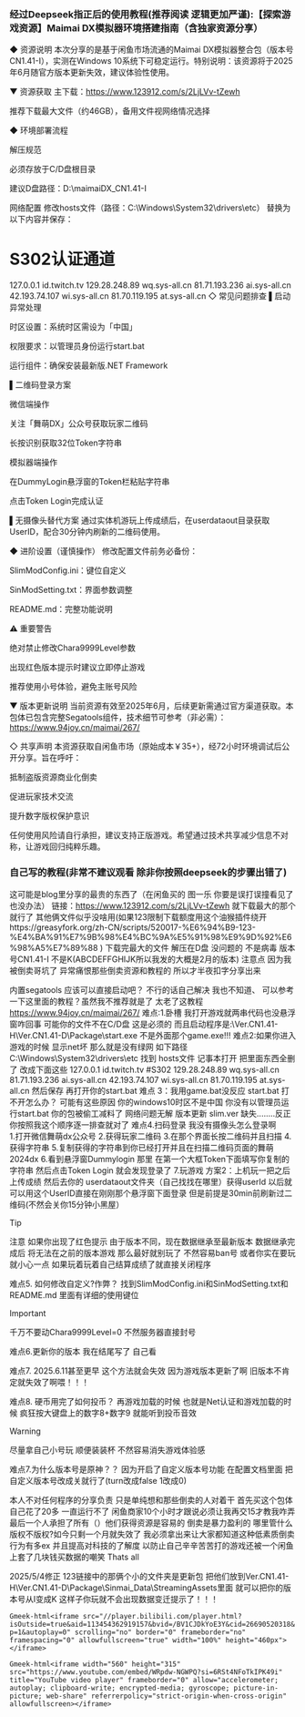### 经过Deepseek指正后的使用教程(推荐阅读 逻辑更加严谨):【探索游戏资源】Maimai DX模拟器环境搭建指南（含独家资源分享）

◆ 资源说明
本次分享的是基于闲鱼市场流通的Maimai DX模拟器整合包（版本号CN1.41-I），实测在Windows 10系统下可稳定运行。特别说明：该资源将于2025年6月随官方版本更新失效，建议体验性使用。

▼ 资源获取
主下载：https://www.123912.com/s/2LjLVv-tZewh

推荐下载最大文件（约46GB），备用文件视网络情况选择

◆ 环境部署流程

解压规范

必须存放于C/D盘根目录

建议D盘路径：D:\maimaiDX_CN1.41-I

网络配置
修改hosts文件（路径：C:\Windows\System32\drivers\etc）
替换为以下内容并保存：

# S302认证通道
127.0.0.1 id.twitch.tv
129.28.248.89 wq.sys-all.cn
81.71.193.236 ai.sys-all.cn
42.193.74.107 wi.sys-all.cn
81.70.119.195 at.sys-all.cn
◇ 常见问题排查
▌启动异常处理

时区设置：系统时区需设为「中国」

权限要求：以管理员身份运行start.bat

运行组件：确保安装最新版.NET Framework

▌二维码登录方案

微信端操作

关注「舞萌DX」公众号获取玩家二维码

长按识别获取32位Token字符串

模拟器端操作

在DummyLogin悬浮窗的Token栏粘贴字符串

点击Token Login完成认证

▌无摄像头替代方案
通过实体机游玩上传成绩后，在userdataout目录获取UserID，配合30分钟内刷新的二维码使用。

◆ 进阶设置（谨慎操作）
修改配置文件前务必备份：

SlimModConfig.ini：键位自定义

SinModSetting.txt：界面参数调整

README.md：完整功能说明

⚠️ 重要警告

绝对禁止修改Chara9999Level参数

出现红色版本提示时建议立即停止游戏

推荐使用小号体验，避免主账号风险

▼ 版本更新说明
当前资源有效至2025年6月，后续更新需通过官方渠道获取。本包体已包含完整Segatools组件，技术细节可参考（非必需）：
https://www.94joy.cn/maimai/267/

◇ 共享声明
本资源获取自闲鱼市场（原始成本￥35+），经72小时环境调试后公开分享。旨在呼吁：

抵制盗版资源商业化倒卖

促进玩家技术交流

提升数字版权保护意识

任何使用风险请自行承担，建议支持正版游戏。希望通过技术共享减少信息不对称，让游戏回归纯粹乐趣。







### 自己写的教程(非常不建议观看 除非你按照deepseek的步骤出错了)

这可能是blog里分享的最贵的东西了（在闲鱼买的 图一乐 你要是误打误撞看见了也没办法）
链接：https://www.123912.com/s/2LjLVv-tZewh          就下载最大的那个就行了 其他俩文件似乎没啥用(如果123限制下载额度用这个油猴插件绕开https://greasyfork.org/zh-CN/scripts/520017-%E6%94%B9-123-%E4%BA%91%E7%9B%98%E4%BC%9A%E5%91%98%E9%9D%92%E6%98%A5%E7%89%88 )
下载完最大的文件 解压在D盘 没问题的 不是病毒 版本号CN1.41-I 不是K(ABCDEFFGHIJK所以我发的大概是2月的版本) 注意点 因为我被倒卖哥坑了 异常痛恨那些倒卖资源和教程的 所以才半夜扣字分享出来

内置segatools 应该可以直接启动吧？ 不行的话自己解决 我也不知道、
可以参考一下这里面的教程？虽然我不推荐就是了 太老了这教程 https://www.94joy.cn/maimai/267/
难点:1.卧槽 我打开游戏就两串代码也没悬浮窗咋回事
         可能你的文件不在C/D盘 这是必须的 而且启动程序是:\Ver.CN1.41-H\Ver.CN1.41-D\Package\start.exe 不是外面那个game.exe!!!
难点2:如果你进入游戏的时候 显示net坏 那么就是没有绿网 
 如下路径C:\Windows\System32\drivers\etc
找到 hosts文件 记事本打开 把里面东西全删了 改成下面这些
127.0.0.1 id.twitch.tv #S302
129.28.248.89 wq.sys-all.cn
81.71.193.236 ai.sys-all.cn
42.193.74.107 wi.sys-all.cn
81.70.119.195 at.sys-all.cn
然后保存 再打开你的start.bat
难点 3：我用game.bat没反应 start.bat 打不开怎么办？
可能有这些原因  你的windows10时区不是中国 你没有以管理员运行start.bat 你的包被偷工减料了
网络问题无解 版本更新 slim.ver 缺失........反正你按照我这个顺序逐一排查就对了
难点4.扫码登录 我没有摄像头怎么登录啊   
1.打开微信舞萌dx公众号 2.获得玩家二维码 3.在那个界面长按二维码并且扫描 4.获得字符串
5.复制获得的字符串到你已经打开并且在扫描二维码页面的舞萌2024dx  6.看到悬浮窗Dummylogin 那里 在第一个大框Token下面填写你复制的字符串 然后点击Token Login 就会发现登录了 7.玩游戏 
方案2：上机玩一把之后 上传成绩 然后去你的 userdataout文件夹（自己找找在哪里）获得userId
以后就可以用这个UserID直接在刚刚那个悬浮窗下面登录 但是前提是30min前刷新过二维码(不然会关你15分钟小黑屋）
> [!TIP]
> 注意 如果你出现了红色提示 由于版本不同，现在数据继承至最新版本 数据继承完成后 将无法在之前的版本游戏 那么最好就别玩了 不然容易ban号 或者你实在要玩 就小心一点 如果玩着玩着自己结算成绩了就直接关闭程序


难点5.
如何修改自定义?作弊？
找到SlimModConfig.ini和SinModSetting.txt和README.md 里面有详细的使用键位
> [!IMPORTANT]
> 千万不要动Chara9999Level=0 不然服务器直接封号

难点6.更新你的版本
我在结尾写了 自己看
 
难点7. 2025.6.11甚至更早 这个方法就会失效
因为游戏版本更新了啊 旧版本不肯定就失效了啊喂！！！

 难点8. 硬币用完了如何投币？
再游戏加载的时候 也就是Net认证和游戏加载的时候 疯狂按大键盘上的数字8+数字9 就能听到投币音效
> [!WARNING]
> 尽量拿自己小号玩 顺便装装杯 不然容易消失游戏体验感

难点7.为什么版本号是原神？？
因为开启了自定义版本号功能 在配置文档里面 把自定义版本号改成关就行了(turn改成false 1改成0)






本人不对任何程序的分享负责 只是单纯想和那些倒卖的人对着干 首先买这个包体自己花了20多 
 一直运行不了 闲鱼商家10个小时才跟说必须让我再交15才教我咋弄 最后一个人承担了所有（）他们获得资源是容易的 倒卖是暴力盈利的 哪里管什么版权不版权?如今只剩一个月就失效了 我必须拿出来让大家都知道这种低素质倒卖行为有多ex 并且提高对科技的了解度 以防止自己辛辛苦苦打的游戏还被一个闲鱼上套了几块钱买数据的嘲笑 Thats all
    


2025/5/4修正   123链接中的那俩个小的文件夹是更新包 把他们放到Ver.CN1.41-H\Ver.CN1.41-D\Package\Sinmai_Data\StreamingAssets里面 就可以把你的版本号从I变成K 这样子你玩就不会出现数据变迁提示了！！！



`Gmeek-html<iframe src="//player.bilibili.com/player.html?isOutside=true&aid=113454362919157&bvid=/BV1CJDkYoE3Y&cid=26690520318&p=1&autoplay=0" scrolling="no" border="0" frameborder="no" framespacing="0" allowfullscreen="true" width="100%" height="460px"></iframe>`

`Gmeek-html<iframe width="560" height="315" src="https://www.youtube.com/embed/WRpdw-NGWPQ?si=6RSt4NFoTkIPK49i" title="YouTube video player" frameborder="0" allow="accelerometer; autoplay; clipboard-write; encrypted-media; gyroscope; picture-in-picture; web-share" referrerpolicy="strict-origin-when-cross-origin" allowfullscreen></iframe>`


